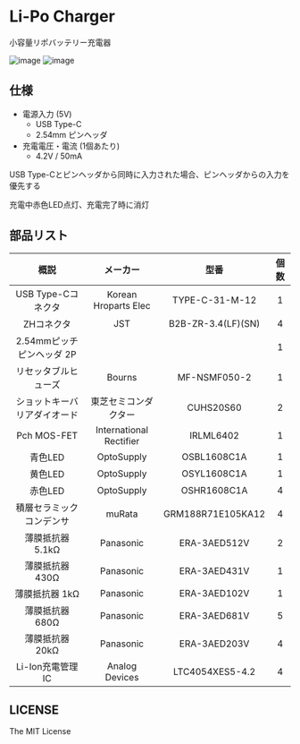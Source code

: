 # Li-Po Charger

小容量リポバッテリー充電器

![image](https://user-images.githubusercontent.com/43885603/190899080-a6e1c2f3-251b-4985-8e84-c6b6da4ff086.jpg)
![image](https://user-images.githubusercontent.com/43885603/190923597-9e88adc2-8b5b-4aec-8b75-d583842229f1.png)

## 仕様

- 電源入力 (5V)
    - USB Type-C
    - 2.54mm ピンヘッダ
- 充電電圧・電流 (1個あたり)
    - 4.2V / 50mA

USB Type-Cとピンヘッダから同時に入力された場合、ピンヘッダからの入力を優先する

充電中赤色LED点灯、充電完了時に消灯

## 部品リスト

|概説|メーカー|型番|個数|
|:-:|:-:|:-:|:-:|
|USB Type-Cコネクタ|Korean Hroparts Elec|TYPE-C-31-M-12|1|
|ZHコネクタ|JST|B2B-ZR-3.4(LF)(SN)|4|
|2.54mmピッチ ピンヘッダ 2P|||1|
|リセッタブルヒューズ|Bourns|MF-NSMF050-2|1|
|ショットキーバリアダイオード|東芝セミコンダクター|CUHS20S60|2|
|Pch MOS-FET|International Rectifier|IRLML6402|1|
|青色LED|OptoSupply|OSBL1608C1A|1|
|黄色LED|OptoSupply|OSYL1608C1A|1|
|赤色LED|OptoSupply|OSHR1608C1A|4|
|積層セラミックコンデンサ|muRata|GRM188R71E105KA12|4|
|薄膜抵抗器 5.1kΩ|Panasonic|ERA-3AED512V|2|
|薄膜抵抗器 430Ω|Panasonic|ERA-3AED431V|1|
|薄膜抵抗器 1kΩ|Panasonic|ERA-3AED102V|1|
|薄膜抵抗器 680Ω|Panasonic|ERA-3AED681V|5|
|薄膜抵抗器 20kΩ|Panasonic|ERA-3AED203V|4|
|Li-Ion充電管理IC|Analog Devices|LTC4054XES5-4.2|4|

## LICENSE

The MIT License
